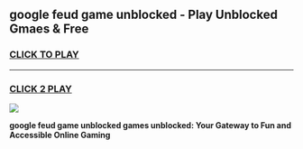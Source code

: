 
## google feud game unblocked - Play Unblocked Gmaes & Free
<h3>
<a href="https://premium.freeplayer.one?title=google_feud_game_unblocked&ref=20F">CLICK TO PLAY</a></h3>
<hr>

<h3>
<a href="https://premium.freeplayer.one?title=google_feud_game_unblocked&ref=20F">CLICK 2 PLAY</a>
  
</h3>

<a href="https://premium.freeplayer.one?title=google_feud_game_unblocked&ref=20F/"><img src="https://clearcache.store/games.png"></a>


**google feud game unblocked games unblocked: Your Gateway to Fun and Accessible Online Gaming**

